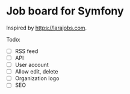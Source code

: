 Job board for Symfony
====================================

Inspired by https://larajobs.com.

Todo:

- [ ] RSS feed
- [ ] API
- [ ] User account
- [ ] Allow edit, delete
- [ ] Organization logo
- [ ] SEO
